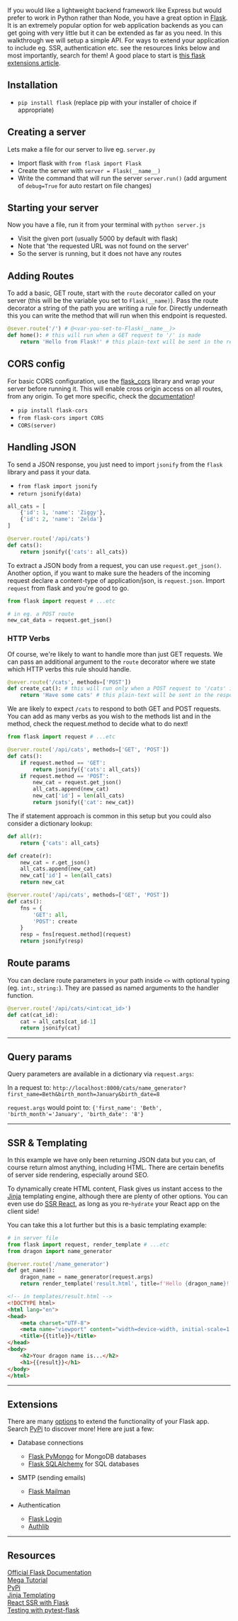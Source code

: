 If you would like a lightweight backend framework like Express but would prefer to work in Python rather than Node, you have a great option in [Flask](https://palletsprojects.com/p/flask/). It is an extremely popular option for web application backends as you can get going with very little but it can be extended as far as you need. In this walkthrough we will setup a simple API. For ways to extend your application to include eg. SSR, authentication etc. see the resources links below and most importantly, search for them! A good place to start is [this flask extensions article](https://flask.palletsprojects.com/en/1.1.x/extensions/).

## Installation
- `pip install flask` (replace pip with your installer of choice if appropriate)

## Creating a server
Lets make a file for our server to live eg. `server.py`
- Import flask with `from flask import Flask`
- Create the server with `server = Flask(__name__)`
- Write the command that will run the server `server.run()` (add argument of `debug=True` for auto restart on file changes)

## Starting your server
Now you have a file, run it from your terminal with `python server.js`
- Visit the given port (usually 5000 by default with flask)
- Note that 'the requested URL was not found on the server'
- So the server is running, but it does not have any routes

## Adding Routes
To add a basic, GET route, start with the `route` decorator called on your server (this will be the variable you set to `Flask(__name)`). Pass the route decorator a string of the path you are writing a rule for.
Directly underneath this you can write the method that will run when this endpoint is requested.
```python
@sever.route('/') # @<var-you-set-to-Flask(__name__)>
def home(): # this will run when a GET request to '/' is made
    return 'Hello from Flask!' # this plain-text will be sent in the response
```

## CORS config
For basic CORS configuration, use the [flask_cors](https://pypi.org/project/Flask-Cors/1.10.3/) library and wrap your server before running it. This will enable cross origin access on all routes, from any origin. To get more specific, check the [documentation](https://flask-cors.readthedocs.io/en/latest/)!
- `pip install flask-cors`
- `from flask-cors import CORS`
- `CORS(server)`

## Handling JSON
To send a JSON response, you just need to import `jsonify` from the `flask` library and pass it your data.
- `from flask import jsonify`
- `return jsonify(data)`
```python
all_cats = [
    {'id': 1, 'name': 'Ziggy'},
    {'id': 2, 'name': 'Zelda'}
]

@server.route('/api/cats')
def cats():
    return jsonify({'cats': all_cats})
```

To extract a JSON body from a request, you can use `request.get_json()`. Another option, if you want to make sure the headers of the incoming request declare a content-type of application/json, is `request.json`. Import `request` from flask and you're good to go.

```python
from flask import request # ...etc

# in eg. a POST route
new_cat_data = request.get_json()
```

### HTTP Verbs
Of course, we're likely to want to handle more than just GET requests. We can pass an additional argument to the `route` decorator where we state which HTTP verbs this rule should handle.
```python
@sever.route('/cats', methods=['POST']) 
def create_cat(): # this will run only when a POST request to '/cats' is made
    return 'Have some cats' # this plain-text will be sent in the response
```

We are likely to expect `/cats` to respond to both GET and POST requests. You can add as many verbs as you wish to the methods list and in the method, check the request.method to decide what to do next!
```python
from flask import request # ...etc

@server.route('/api/cats', methods=['GET', 'POST'])
def cats():
    if request.method == 'GET':
        return jsonify({'cats': all_cats})
    if request.method == 'POST':
        new_cat = request.get_json()
        all_cats.append(new_cat)
        new_cat['id'] = len(all_cats)
        return jsonify({'cat': new_cat})
```

The if statement approach is common in this setup but you could also consider a dictionary lookup:
```python
def all(r):
    return {'cats': all_cats}

def create(r):
    new_cat = r.get_json()
    all_cats.append(new_cat)
    new_cat['id'] = len(all_cats)
    return new_cat

@server.route('/api/cats', methods=['GET', 'POST'])
def cats():
    fns = {
        'GET': all,
        'POST': create
    }
    resp = fns[request.method](request)
    return jsonify(resp)
```

## Route params
You can declare route parameters in your path inside `<>` with optional typing (eg. `int:`, `string:`). They are passed as named arguments to the handler function.
```python
@server.route('/api/cats/<int:cat_id>')
def cat(cat_id):
    cat = all_cats[cat_id-1]
    return jsonify(cat)
```
***

## Query params
Query parameters are available in a dictionary via `request.args`:

In a request to:
`http://localhost:8000/cats/name_generator?first_name=Beth&birth_month=January&birth_date=8`

`request.args` would point to:
`{'first_name': 'Beth', 'birth_month'='January', 'birth_date': '8'}`


***

## SSR & Templating
In this example we have only been returning JSON data but you can, of course return almost anything, including HTML. There are certain benefits of server side rendering, especially around SEO.

To dynamically create HTML content, Flask gives us instant access to the [Jinja](https://flask.palletsprojects.com/en/1.1.x/templating/) templating engine, although there are plenty of other options. You can even use do [SSR React](https://medium.com/swlh/server-side-rendering-ssr-with-react-and-flask-47e589e1051f), as long as you re-`hydrate` your React app on the client side!

You can take this a lot further but this is a basic templating example:
```python
# in server file
from flask import request, render_template # ...etc
from dragon import name_generator

@server.route('/name_generator')
def get_name():
    dragon_name = name_generator(request.args)
    return render_template('result.html', title=f'Hello {dragon_name}!', result=dragon_name) 
```

```html
<!-- in templates/result.html -->
<!DOCTYPE html>
<html lang="en">
<head>
    <meta charset="UTF-8">
    <meta name="viewport" content="width=device-width, initial-scale=1.0">
    <title>{{title}}</title>
</head>
<body>
    <h2>Your dragon name is...</h2>
    <h1>{{result}}</h1>
</body>
</html>
```

***

## Extensions
There are many [options](https://flask.palletsprojects.com/en/1.1.x/extensions/) to extend the functionality of your Flask app. Search [PyPi](https://pypi.org/search/?c=Framework+%3A%3A+Flask) to discover more! Here are just a few:
- Database connections
  - [Flask PyMongo](https://flask-pymongo.readthedocs.io/en/latest/) for MongoDB databases
  - [Flask SQLAlchemy](https://flask-sqlalchemy.palletsprojects.com/en/2.x/quickstart/) for SQL databases

- SMTP (sending emails)
  - [Flask Mailman](https://pypi.org/project/Flask-Mailman/)

- Authentication
  - [Flask Login](https://flask-login.readthedocs.io/en/latest/)
  - [Authlib](https://authlib.org/)

***



## Resources
[Official Flask Documentation](https://flask.palletsprojects.com/en/1.1.x/) \
[Mega Tutorial](https://blog.miguelgrinberg.com/post/the-flask-mega-tutorial-part-i-hello-world) \
[PyPi](https://pypi.org/search/?c=Framework+%3A%3A+Flask) \
[Jinja Templating](https://jinja.palletsprojects.com/en/2.11.x/) \
[React SSR with Flask](https://medium.com/swlh/server-side-rendering-ssr-with-react-and-flask-47e589e1051f) \
[Testing with pytest-flask](https://pytest-flask.readthedocs.io/en/latest/tutorial.html)